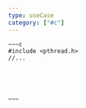 ```yaml
---
type: useCase
category: ["#c"]
---
```






```ad-example
~~~c
#include <pthread.h>
//...





~~~

```

